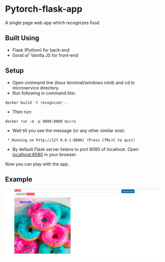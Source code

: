 # Pytorch-flask-app

A single page web app which recognizes food.


## Built Using
* Flask (Python) for back-end
* Good ol' Vanilla JS for front-end

## Setup
* Open command line (linux terminal/windows cmd) and cd to microservice directory.
* Run following in command line:
```
docker build -t recognizer .
```
* Then run:
```
docker run -d -p 8080:8080 micro
```
* Wait till you see the message (or any other similar one):
```
 * Running on http://127.0.0.1:8080/ (Press CTRL+C to quit)
 ```
 * By default Flask server listens to port 8080 of localhost. Open [localhost:8080](http://localhost:8080) in your browser.

 Now you can play with the app. 
## Example

![Screenshot](assets/example.png)
